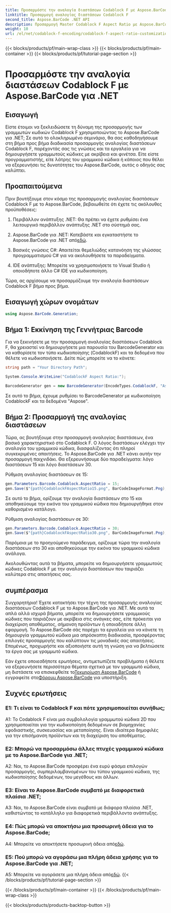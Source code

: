 ```yaml
---
title: Προσαρμόστε την αναλογία διαστάσεων Codablock F με Aspose.BarCode για .NET
linktitle: Προσαρμογή αναλογίας διαστάσεων Codablock F
second_title: Aspose.BarCode .NET API
description: Προσαρμογή Master Codablock F Aspect Ratio με Aspose.BarCode για .NET. Δημιουργήστε ακριβείς γραμμωτούς κώδικες προσαρμοσμένους στις ανάγκες σας χωρίς κόπο.
weight: 10
url: /el/net/codablock-f-encoding/codablock-f-aspect-ratio-customization/
---
```


{{< blocks/products/pf/main-wrap-class >}}
{{< blocks/products/pf/main-container >}}
{{< blocks/products/pf/tutorial-page-section >}}

# Προσαρμόστε την αναλογία διαστάσεων Codablock F με Aspose.BarCode για .NET

## Εισαγωγή

Είστε έτοιμοι να ξεκλειδώσετε τη δύναμη της προσαρμογής των γραμμωτών κωδικών Codablock F χρησιμοποιώντας το Aspose.BarCode για .NET; Σε αυτό το ολοκληρωμένο σεμινάριο, θα σας καθοδηγήσουμε στη βήμα προς βήμα διαδικασία προσαρμογής αναλογίας διαστάσεων Codablock F, παρέχοντάς σας τις γνώσεις και τα εργαλεία για να δημιουργήσετε γραμμωτούς κώδικες με ακρίβεια και φινέτσα. Είτε είστε προγραμματιστής, είτε λάτρης του γραμμικού κώδικα ή κάποιος που θέλει να εξερευνήσει τις δυνατότητες του Aspose.BarCode, αυτός ο οδηγός σας καλύπτει.

## Προαπαιτούμενα

Πριν βουτήξουμε στον κόσμο της προσαρμογής αναλογίας διαστάσεων Codablock F με το Aspose.BarCode, βεβαιωθείτε ότι έχετε τις ακόλουθες προϋποθέσεις:

1. Περιβάλλον ανάπτυξης .NET: Θα πρέπει να έχετε ρυθμίσει ένα λειτουργικό περιβάλλον ανάπτυξης .NET στο σύστημά σας.

2.  Aspose.BarCode για .NET: Κατεβάστε και εγκαταστήστε το Aspose.BarCode για .NET από[εδώ](https://releases.aspose.com/barcode/net/).

3. Βασικές γνώσεις C#: Απαιτείται θεμελιώδης κατανόηση της γλώσσας προγραμματισμού C# για να ακολουθήσετε τα παραδείγματα.

4. IDE ανάπτυξης: Μπορείτε να χρησιμοποιήσετε το Visual Studio ή οποιοδήποτε άλλο C# IDE για κωδικοποίηση.

Τώρα, ας αρχίσουμε να προσαρμόζουμε την αναλογία διαστάσεων Codablock F βήμα προς βήμα.

## Εισαγωγή χώρων ονομάτων

```csharp
using Aspose.BarCode.Generation;
```

## Βήμα 1: Εκκίνηση της Γεννήτριας Barcode

Για να ξεκινήσετε με την προσαρμογή αναλογίας διαστάσεων Codablock F, θα χρειαστεί να δημιουργήσετε μια παρουσία του BarcodeGenerator και να καθορίσετε τον τύπο κωδικοποίησης (CodablockF) και τα δεδομένα που θέλετε να κωδικοποιήσετε. Δείτε πώς μπορείτε να το κάνετε:

```csharp
string path = "Your Directory Path";

System.Console.WriteLine("CodablockF Aspect Ratio:");

BarcodeGenerator gen = new BarcodeGenerator(EncodeTypes.CodablockF, "Aspose");
```

Σε αυτό το βήμα, έχουμε ρυθμίσει το BarcodeGenerator με κωδικοποίηση CodablockF και τα δεδομένα "Aspose".

## Βήμα 2: Προσαρμογή της αναλογίας διαστάσεων

Τώρα, ας βουτήξουμε στην προσαρμογή αναλογίας διαστάσεων, ένα βασικό χαρακτηριστικό στο Codablock F. Ο λόγος διαστάσεων ελέγχει την αναλογία του γραμμικού κώδικα, διασφαλίζοντας ότι πληροί συγκεκριμένες απαιτήσεις. Το Aspose.BarCode για .NET κάνει αυτήν την προσαρμογή παιχνιδάκι. Θα εξερευνήσουμε δύο παραδείγματα: λόγο διαστάσεων 15 και λόγο διαστάσεων 30.

Ρύθμιση αναλογίας διαστάσεων σε 15:

```csharp
gen.Parameters.Barcode.Codablock.AspectRatio = 15;
gen.Save($"{path}CodablockFAspectRatio15.png", BarCodeImageFormat.Png);
```

Σε αυτό το βήμα, ορίζουμε την αναλογία διαστάσεων στο 15 και αποθηκεύουμε την εικόνα του γραμμικού κώδικα που δημιουργήθηκε στον καθορισμένο κατάλογο.

Ρύθμιση αναλογίας διαστάσεων σε 30:

```csharp
gen.Parameters.Barcode.Codablock.AspectRatio = 30;
gen.Save($"{path}CodablockFAspectRatio30.png", BarCodeImageFormat.Png);
```

Παρόμοια με το προηγούμενο παράδειγμα, ορίζουμε τώρα την αναλογία διαστάσεων στο 30 και αποθηκεύουμε την εικόνα του γραμμικού κώδικα ανάλογα.

Ακολουθώντας αυτά τα βήματα, μπορείτε να δημιουργήσετε γραμμωτούς κώδικες Codablock F με την αναλογία διαστάσεων που ταιριάζει καλύτερα στις απαιτήσεις σας.

## συμπέρασμα

Συγχαρητήρια! Έχετε κατακτήσει την τέχνη της προσαρμογής αναλογίας διαστάσεων Codablock F με το Aspose.BarCode για .NET. Με αυτά τα απλά αλλά ισχυρά βήματα, μπορείτε να δημιουργήσετε γραμμικούς κώδικες που ταιριάζουν με ακρίβεια στις ανάγκες σας, είτε πρόκειται για διαχείριση αποθέματος, σήμανση προϊόντων ή οποιαδήποτε άλλη εφαρμογή. Το Aspose.BarCode σάς παρέχει τα εργαλεία για να κάνετε τη δημιουργία γραμμωτού κώδικα μια απρόσκοπτη διαδικασία, προσφέροντας επιλογές προσαρμογής που καλύπτουν τις μοναδικές σας απαιτήσεις. Επομένως, προχωρήστε και αξιοποιήστε αυτή τη γνώση για να βελτιώσετε τα έργα σας με γραμμωτό κώδικα.

 Εάν έχετε οποιεσδήποτε ερωτήσεις, αντιμετωπίζετε προβλήματα ή θέλετε να εξερευνήσετε περισσότερα θέματα σχετικά με τον γραμμωτό κώδικα, μη διστάσετε να επισκεφθείτε το[Τεκμηρίωση Aspose.BarCode](https://reference.aspose.com/barcode/net/) ή εγγραφείτε στο[Φόρουμ Aspose.BarCode](https://forum.aspose.com/c/barcode/13) για υποστήριξη.

## Συχνές ερωτήσεις

### Ε1: Τι είναι το Codablock F και πότε χρησιμοποιείται συνήθως;

A1: Το Codablock F είναι μια συμβολολογία γραμμωτού κώδικα 2D που χρησιμοποιείται για την κωδικοποίηση δεδομένων σε βιομηχανίες εφοδιαστικής, συσκευασίας και μεταποίησης. Είναι ιδιαίτερα δημοφιλές για την επισήμανση προϊόντων και τη διαχείριση του αποθέματος.

### Ε2: Μπορώ να προσαρμόσω άλλες πτυχές γραμμικού κώδικα με το Aspose.BarCode για .NET;

A2: Ναι, το Aspose.BarCode προσφέρει ένα ευρύ φάσμα επιλογών προσαρμογής, συμπεριλαμβανομένων του τύπου γραμμικού κώδικα, της κωδικοποίησης δεδομένων, του μεγέθους και άλλων.

### Ε3: Είναι το Aspose.BarCode συμβατό με διαφορετικά πλαίσια .NET;

A3: Ναι, το Aspose.BarCode είναι συμβατό με διάφορα πλαίσια .NET, καθιστώντας το κατάλληλο για διαφορετικά περιβάλλοντα ανάπτυξης.

### Ε4: Πώς μπορώ να αποκτήσω μια προσωρινή άδεια για το Aspose.BarCode;

 A4: Μπορείτε να αποκτήσετε προσωρινή άδεια από[εδώ](https://purchase.aspose.com/temporary-license/).

### Ε5: Πού μπορώ να αγοράσω μια πλήρη άδεια χρήσης για το Aspose.BarCode για .NET;

 A5: Μπορείτε να αγοράσετε μια πλήρη άδεια από[εδώ](https://purchase.aspose.com/buy).
{{< /blocks/products/pf/tutorial-page-section >}}

{{< /blocks/products/pf/main-container >}}
{{< /blocks/products/pf/main-wrap-class >}}

{{< blocks/products/products-backtop-button >}}
